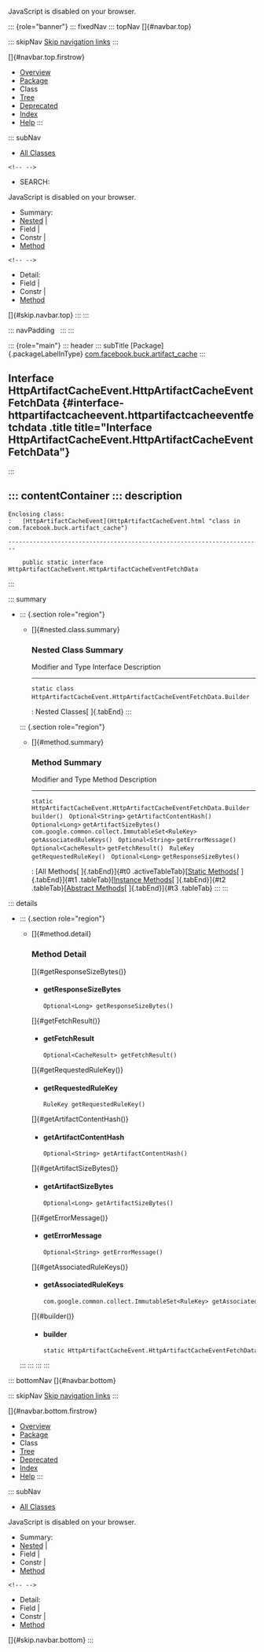 <div>

JavaScript is disabled on your browser.

</div>

::: {role="banner"}
::: fixedNav
::: topNav
[]{#navbar.top}

::: skipNav
[Skip navigation links](#skip.navbar.top "Skip navigation links")
:::

[]{#navbar.top.firstrow}

-   [Overview](../../../../index.html)
-   [Package](package-summary.html)
-   Class
-   [Tree](package-tree.html)
-   [Deprecated](../../../../deprecated-list.html)
-   [Index](../../../../index-all.html)
-   [Help](../../../../help-doc.html)
:::

::: subNav
-   [All Classes](../../../../allclasses.html)

```{=html}
<!-- -->
```
-   SEARCH:

<div>

<div>

JavaScript is disabled on your browser.

</div>

</div>

<div>

-   Summary: 
-   [Nested](#nested.class.summary) \| 
-   Field \| 
-   Constr \| 
-   [Method](#method.summary)

```{=html}
<!-- -->
```
-   Detail: 
-   Field \| 
-   Constr \| 
-   [Method](#method.detail)

</div>

[]{#skip.navbar.top}
:::
:::

::: navPadding
 
:::
:::

::: {role="main"}
::: header
::: subTitle
[Package]{.packageLabelInType} [com.facebook.buck.artifact_cache](package-summary.html)
:::

## Interface HttpArtifactCacheEvent.HttpArtifactCacheEventFetchData {#interface-httpartifactcacheevent.httpartifactcacheeventfetchdata .title title="Interface HttpArtifactCacheEvent.HttpArtifactCacheEventFetchData"}
:::

::: contentContainer
::: description
-   

    Enclosing class:
    :   [HttpArtifactCacheEvent](HttpArtifactCacheEvent.html "class in com.facebook.buck.artifact_cache")

    ------------------------------------------------------------------------

        public static interface HttpArtifactCacheEvent.HttpArtifactCacheEventFetchData
:::

::: summary
-   ::: {.section role="region"}
    -   []{#nested.class.summary}

        ### Nested Class Summary

          Modifier and Type   Interface                                                          Description
          ------------------- ------------------------------------------------------------------ -------------
          `static class `     `HttpArtifactCacheEvent.HttpArtifactCacheEventFetchData.Builder`    

          : Nested Classes[ ]{.tabEnd}
    :::

    ::: {.section role="region"}
    -   []{#method.summary}

        ### Method Summary

          Modifier and Type                                                         Method                       Description
          ------------------------------------------------------------------------- ---------------------------- -------------
          `static HttpArtifactCacheEvent.HttpArtifactCacheEventFetchData.Builder`   `builder()`                   
          `Optional<String>`                                                        `getArtifactContentHash()`    
          `Optional<Long>`                                                          `getArtifactSizeBytes()`      
          `com.google.common.collect.ImmutableSet<RuleKey>`                         `getAssociatedRuleKeys()`     
          `Optional<String>`                                                        `getErrorMessage()`           
          `Optional<CacheResult>`                                                   `getFetchResult()`            
          `RuleKey`                                                                 `getRequestedRuleKey()`       
          `Optional<Long>`                                                          `getResponseSizeBytes()`      

          : [All Methods[ ]{.tabEnd}]{#t0 .activeTableTab}[[Static
          Methods](javascript:show(1);)[ ]{.tabEnd}]{#t1
          .tableTab}[[Instance
          Methods](javascript:show(2);)[ ]{.tabEnd}]{#t2
          .tableTab}[[Abstract
          Methods](javascript:show(4);)[ ]{.tabEnd}]{#t3 .tableTab}
    :::
:::

::: details
-   ::: {.section role="region"}
    -   []{#method.detail}

        ### Method Detail

        []{#getResponseSizeBytes()}

        -   #### getResponseSizeBytes

            ``` methodSignature
            Optional<Long> getResponseSizeBytes()
            ```

        []{#getFetchResult()}

        -   #### getFetchResult

            ``` methodSignature
            Optional<CacheResult> getFetchResult()
            ```

        []{#getRequestedRuleKey()}

        -   #### getRequestedRuleKey

            ``` methodSignature
            RuleKey getRequestedRuleKey()
            ```

        []{#getArtifactContentHash()}

        -   #### getArtifactContentHash

            ``` methodSignature
            Optional<String> getArtifactContentHash()
            ```

        []{#getArtifactSizeBytes()}

        -   #### getArtifactSizeBytes

            ``` methodSignature
            Optional<Long> getArtifactSizeBytes()
            ```

        []{#getErrorMessage()}

        -   #### getErrorMessage

            ``` methodSignature
            Optional<String> getErrorMessage()
            ```

        []{#getAssociatedRuleKeys()}

        -   #### getAssociatedRuleKeys

            ``` methodSignature
            com.google.common.collect.ImmutableSet<RuleKey> getAssociatedRuleKeys()
            ```

        []{#builder()}

        -   #### builder

            ``` methodSignature
            static HttpArtifactCacheEvent.HttpArtifactCacheEventFetchData.Builder builder()
            ```
    :::
:::
:::
:::

::: bottomNav
[]{#navbar.bottom}

::: skipNav
[Skip navigation links](#skip.navbar.bottom "Skip navigation links")
:::

[]{#navbar.bottom.firstrow}

-   [Overview](../../../../index.html)
-   [Package](package-summary.html)
-   Class
-   [Tree](package-tree.html)
-   [Deprecated](../../../../deprecated-list.html)
-   [Index](../../../../index-all.html)
-   [Help](../../../../help-doc.html)
:::

::: subNav
-   [All Classes](../../../../allclasses.html)

<div>

<div>

JavaScript is disabled on your browser.

</div>

</div>

<div>

-   Summary: 
-   [Nested](#nested.class.summary) \| 
-   Field \| 
-   Constr \| 
-   [Method](#method.summary)

```{=html}
<!-- -->
```
-   Detail: 
-   Field \| 
-   Constr \| 
-   [Method](#method.detail)

</div>

[]{#skip.navbar.bottom}
:::
